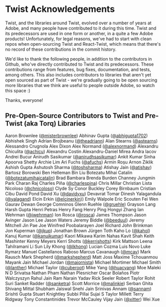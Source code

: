 # Twist Acknowledgements

Twist, and the libraries around Twist, evolved over a number of years at Adobe, and many people have contributed to it during this time. Twist and its predecessors are used in one form or another, in a quite a few Adobe products! Unfortunately, for legal reasons, we've had to start with clean repos when open-sourcing Twist and React-Twist, which means that there's no record of these contributions in the commit history.

We'd like to thank the following people, in addition to the contributors in Github, who've directly contributed to Twist and its predecessors. These contributions range from features, bug fixes, documentation, and tests, among others. This also includes contributors to libraries that aren't yet open sourced as part of Twist - we're gradually going to be open sourcing more libraries that we think are useful to people outside Adobe, so watch this space :)

Thanks, everyone!

## Pre-Open-Source Contributors to Twist and Pre-Twist (aka Torq) Libraries

Aaron Brownlee ([@misterbrownlee](https://github.com/misterbrownlee))
Abhinav Gupta ([@abhigupta1702](https://github.com/abhigupta1702))
Abhishek Singh
Adrian Brojbeanu ([@theadriann](https://github.com/theadriann))
Alan Stearns ([@astearns](https://github.com/astearns))
Alessandro Crugnola
Alex Dixon
Alex Normand ([@alexnormand](https://github.com/alexnormand))
Alexandru Chiculita ([@achicu](https://github.com/achicu))
Alexandru Costin
Alexandru-Daniel Mirea
Andra Iacov
Andrei Bucur
Anirudh Sasikumar ([@anirudhsasikumar](https://github.com/anirudhsasikumar))
Ankit Kumar Sinha
Apoorva Shetty
Archie Lim
Ari Fuchs ([@afuchs](https://github.com/afuchs))
Armin Roșu
Arnon Ziklik
Ashish Gupta
Ashutosh Sharma ([@toshsharma](https://github.com/toshsharma))
Atishay Jain ([@atishay](https://github.com/atishay))
Bartosz Borowski
Ben Helleman
Bin Liu
Botezatu Mihai Catalin ([@botezatumihaicatalin](https://github.com/botezatumihaicatalin))
Brad Bambara
Brenda Burden
Channey Jungmin Park
Charan Raj
Charles Piña ([@charlespina](https://github.com/charlespina))
Chris Millar
Christian Lista Nicoloso ([@chnicoloso](https://github.com/chnicoloso))
Clyde Sy
Conor Buckley
Corey Birnbaum
Cristian Cibu
David Pond
David Xu ([@davidyxu](https://github.com/davidyxu))
Devavrat Tomar
Dinesh Yalagandula ([@yalagand](https://github.com/yalagand))
Elcin Erkin ([@elcinerkin](https://github.com/elcinerkin)))
Emily Walpole
Eric Scouten
Fei Wen
Gaurav Dewan
George Comninos
Glenn Ruehle ([@gruehle](https://github.com/gruehle))
Grayson Lang
Harsh Gupta
Henri Petras
Henry Fang
Henry Ping
Hongyi Zhang
Ian Wehrman ([@iwehrman](https://github.com/iwehrman))
Ion Rosca ([@rosca](https://github.com/rosca))
James Thompson
Jason Avinger
Jason Lee
Jason Waters
Jeremy Biddle ([@beeduul](https://github.com/beeduul))
Jeremy Mitchell
Jin Pae
Joe Winifred Poobalarayen
Joel Richard
John Brinkman
Jon Kuperman ([@jkup](https://github.com/jkup))
Jonathan Brown
Jürgen Toth
Kaho Lo ([@kahol](https://github.com/kahol))
Kanuj Kumar ([@kanujkumar](https://github.com/kanujkumar))
Kaori Mikawa
Karim Nahas
Kavit Shah
Keith Mashinter
Kenny Meyers
Kerri Shotts ([@kerrishotts](https://github.com/kerrishotts))
Kirk Mattson
Leena Tahilramani
Li Sun
Lily Khong ([@lkhong](https://github.com/lkhong))
Lucian Cozma
Luis Novo
Luke Rymarz
Manuel Castellanos Raboso
Marcus Cavanaugh ([@mcav](https://github.com/mcav))
Mark Rausch
Mark Shepherd ([@markshepherd](https://github.com/markshepherd))
Matt Joss
Maxime Tchouanmou
Mayank Jain
Michael Jordan ([@majornista](https://github.com/majornista))
Michael Mortimer
Michael Smith ([@lanther](https://github.com/lanther))
Michael Taylor ([@cuberoot](https://github.com/cuberoot))
Mike Yang ([@huacyang](https://github.com/huacyang))
Moe Maleki
N D Srivatsa
Nathan Pham
Nathan Plesnicher
Oscar Bolaños
Piotr Walczyszyn
Rahul Jain
Ram Narain Yadav
Rick Seeler
Robert Taylor
Rohit Suri
Sanket Radder ([@sanketra](https://github.com/sanketra))
Scott Morrice ([@malinkie](https://github.com/malinkie))
Serban Ghita
Shivang Mittal
Shubham Jaiswal
Snehi Jain
Srinivas Annam ([@sannam](https://github.com/sannam))
Srishti Gupta
Stuart Knightley
Subbi Pillai
Sujai S
Taylor Millett
Terry Ridgway
Tony Constantinides
Trevor McCauley
Vijay Jain ([@xitter](https://github.com/xitter))
Wei Xue
